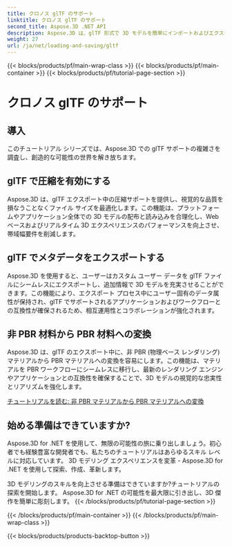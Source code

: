 ```yaml
---
title: クロノス glTF のサポート
linktitle: クロノス glTF のサポート
second_title: Aspose.3D .NET API
description: Aspose.3D は、glTF 形式で 3D モデルを簡単にインポートおよびエクスポートするための包括的な glTF サポートを提供し、相互運用性を強化し、3D コンテンツ ワークフローを合理化します。
weight: 27
url: /ja/net/loading-and-saving/gltf
---
```


{{< blocks/products/pf/main-wrap-class >}}
{{< blocks/products/pf/main-container >}}
{{< blocks/products/pf/tutorial-page-section >}}

# クロノス glTF のサポート

## 導入

このチュートリアル シリーズでは、Aspose.3D での glTF サポートの複雑さを調査し、創造的な可能性の世界を解き放ちます。

## glTF で圧縮を有効にする

Aspose.3D は、glTF エクスポート中の圧縮サポートを提供し、視覚的な品質を損なうことなくファイル サイズを最適化します。この機能は、プラットフォームやアプリケーション全体での 3D モデルの配布と読み込みを合理化し、Web ベースおよびリアルタイム 3D エクスペリエンスのパフォーマンスを向上させ、帯域幅要件を削減します。

## glTF でメタデータをエクスポートする

Aspose.3D を使用すると、ユーザーはカスタム ユーザー データを glTF ファイルにシームレスにエクスポートし、追加情報で 3D モデルを充実させることができます。この機能により、エクスポート プロセス中にユーザー固有のデータ属性が保持され、glTF でサポートされるアプリケーションおよびワークフローとの互換性が確保されるため、相互運用性とコラボレーションが強化されます。

## 非 PBR 材料から PBR 材料への変換

Aspose.3D は、glTF のエクスポート中に、非 PBR (物理ベース レンダリング) マテリアルから PBR マテリアルへの変換を容易にします。この機能は、マテリアルを PBR ワークフローにシームレスに移行し、最新のレンダリング エンジンやアプリケーションとの互換性を確保することで、3D モデルの視覚的な忠実性とリアリズムを強化します。


[チュートリアルを読む: 非 PBR マテリアルから PBR マテリアルへの変換](non-pbr-to-pbr-material-conversion)

## 始める準備はできていますか?

Aspose.3D for .NET を使用して、無限の可能性の旅に乗り出しましょう。初心者でも経験豊富な開発者でも、私たちのチュートリアルはあらゆるスキル レベルに対応しています。 3D モデリング エクスペリエンスを変革 - Aspose.3D for .NET を使用して探索、作成、革新します。

3D モデリングのスキルを向上させる準備はできていますか?チュートリアルの探索を開始します。 Aspose.3D for .NET の可能性を最大限に引き出し、3D 傑作を簡単に彫刻します。
{{< /blocks/products/pf/tutorial-page-section >}}

{{< /blocks/products/pf/main-container >}}
{{< /blocks/products/pf/main-wrap-class >}}

{{< blocks/products/products-backtop-button >}}
